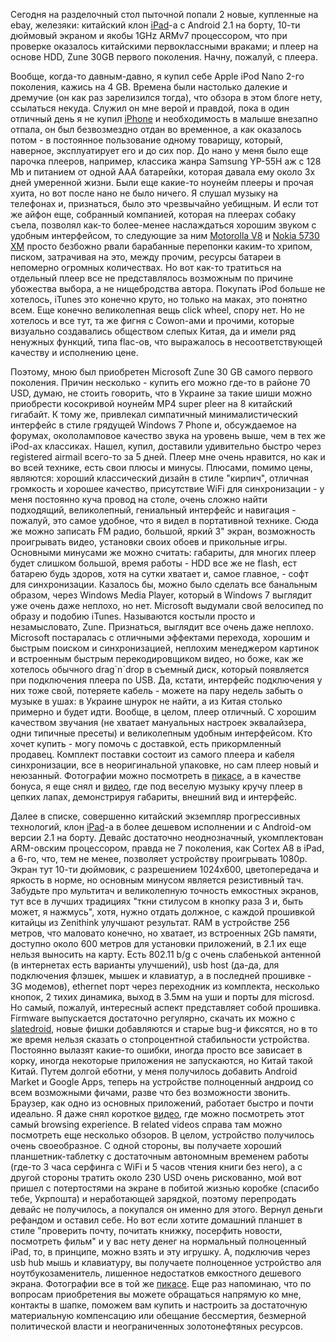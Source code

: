 <p>Сегодня на разделочный стол пыточной попали 2 новые, купленные на ebay, железяки: китайский клон <a href='/blog/228.html'>iPad</a>-а с Android 2.1 на борту, 10-ти дюймовый экраном и якобы 1GHz ARMv7 процессором, что при проверке оказалось китайскими первоклассными враками; и плеер на основе HDD, Zune 30GB первого поколения. Начну, пожалуй, с плеера.</p><p>Вообще, когда-то давным-давно, я купил себе Apple iPod Nano 2-го поколения, кажись на 4 GB. Времена были настолько далекие и дремучие (он как раз зарелизился тогда), что обзора в этом блоге нету, ссылаться некуда. Служил он мне верой и правдой, пока в один отличный день я не купил <a href='/blog/193.html'>iPhone</a> и необходимость в малыше внезапно отпала, он был безвозмездно отдан во временное, а как оказалось потом - в постоянное пользование одному товарищу, который, наверное, эксплуатирует его и до сих пор. До нано у меня было еще парочка плееров, например, классика жанра Samsung YP-55H аж с 128 Mb и питанием от одной ААА батарейки, которая давала ему около 3х дней умеренной жизни. Были еще какие-то ноунейм плееры и прочая хуита, но вот после нано не было ничего. Я слушал музыку на телефонах и, признаться, было это чрезвычайно уебищным. И если тот же айфон еще, собранный компанией, которая на плеерах собаку съела, позволял как-то более-менее наслаждаться хорошим звуком с удобным интерфейсом, то следующие за ним <a href='/blog/182.html'>Motorolla V8</a> и <a href='/blog/222.html'>Nokia 5730 XM</a> просто безбожно рвали барабанные перепонки каким-то хрипом, писком, затрачивая на это, между прочим, ресурсы батареи в непомерно огромных количествах. Но вот как-то тратиться на отдельный плеер все не представлялось возможным по причине убожества выбора, а не нищебродства автора. Покупать iPod больше не хотелось, iTunes это конечно круто, но только на маках, это понятно всем. Еще конечно великолепная вещь click wheel, спору нет. Но не хотелось и все тут, та же фигня с Cowon-ами и прочими, которые визуально создавались обществом слепых Китая, да и имели ряд ненужных функций, типа flac-ов, что выражалось в несоответствующей качеству и исполнению цене.</p><p>Поэтому, мною был приобретен Microsoft Zune 30 GB самого первого поколения. Причин несколько - купить его можно где-то в районе 70 USD, думаю, не стоить говорить, что в Украине за такие шиши можно приобрести косокривой ноунейм MP4 super pleer на 8 китайский гигабайт. К тому же, привлекал симпатичный минималистический интерфейс в стиле грядущей Windows 7 Phone и, обсуждаемое на форумах, окололамповое качество звука на уровень выше, чем в тех же iPod-ах классиках. Нашел, купил, доставили удивительно быстро через registered airmail всего-то за 5 дней. Плеер мне очень нравится, но как и во всей технике, есть свои плюсы и минусы. Плюсами, помимо цены, являются: хороший классический дизайн в стиле "кирпич", отличная громкость и хорошее качество, присутствие WiFi для синхронизации - у меня постоянно куча провод на столе, очень сложно найти подходящий, великолепный, гениальный интерфейс и навигация - пожалуй, это самое удобное, что я видел в портативной технике. Сюда же можно записать FM радио, большой, яркий 3" экран, возможность проигрывать видео, установки своих обоев и прикольные игры. Основными минусами же можно считать: габариты, для многих плеер будет слишком большой, время работы - HDD все же не flash, ест батарею будь здоров, хотя на сутки хватает и, самое главное, - софт для синхронизации. Казалось бы, можно было сделать все банальным образом, через Windows Media Player, который в Windows 7 выглядит уже очень даже неплохо, но нет. Microsoft выдумали свой велосипед по образу и подобию iTunes. Называются костыли просто и незамысловато, Zune. Признаться, выглядит все очень даже неплохо. Microsoft постаралась с отличными эффектами перехода, хорошим и быстрым поиском и синхронизацией, неплохим менеджером картинок и встроенным быстрым перекодировщиком видео, но боже, как же хотелось обычного drag`n`drop в съемный диск, который появляется при подключения плеера по USB. Да, кстати, интерфейс подключения у них тоже свой, потеряете кабель - можете на пару недель забыть о музыке в ушах: в Украине шнурок не найти, а из Китая столько примерно и будет идти. Вообще, в целом, плеер отличный. С хорошим качеством звучания (не хватает мануальных настроек эквалайзера, одни типичные пресеты) и великолепным удобным интерфейсом. Кто хочет купить - могу помочь с доставкой, есть прикормленный продавец. Комплект поставки состоит из самого плеера и кабеля синхронизации, все в неоригинальной упаковке, но сам плеер новый и неюзанный. Фотографии можно посмотреть в <a href='http://picasaweb.google.com/solarzine/MicrosoftZune30GBZenithinkZT180EPad02#'>пикасе</a>, а в качестве бонуса, я еще снял и <a href='http://www.youtube.com/watch?v=eRYEY3WQtUA'>видео</a>, где под веселую музыку кручу плеер в цепких лапах, демонстрируя габариты, внешний вид и интерфейс.</p>Далее в списке, совершенно китайский экземпляр прогрессивных технологий, клон <a href='/blog/228.html'>iPad</a>-а в более дешевом исполнении и с Android-ом версии 2.1 на борту. Девайс достаточно неоднозначный, укомплектован ARM-овским процессором, правда не 7 поколения, как Cortex A8 в iPad, а 6-го, что, тем не менее, позволяет устройству проигрывать 1080p. Экран тут 10-ти дюймовик, с разрешением 1024x600, цветопередача и яркость в норме, но основным минусом является резистивный тач. Забудьте про мультитач и великолепную точность емкостных экранов, тут все в лучших традициях "ткни стилусом в кнопку раза 3 и, быть может, я нажмусь", хотя, нужно отдать должное, с каждой прошивкой китайцы из Zenithink улучшают результат. RAM в устройстве 256 метров, что маловато конечно, но хватает, из встроенных 2Gb памяти, доступно около 600 метров для установки приложений, в 2.1 их еще нельзя выносить на карту. Есть 802.11 b/g с очень слабенькой антенной (в интернетах есть варианты улучшений), usb host (да-да, для подключения флэшек, мышек и клавиатур, а в последней прошивке - 3G модемов), ethernet порт через переходник из комплекта, несколько кнопок, 2 тихих динамика, выход в 3.5мм на уши и порты для microsd. Но самый, пожалуй, интересный аспект представляет собой прошивка. Firmware выпускается достаточно регулярно, скачать их можно с <a href='http://www.slatedroid.com/zt-180/'>slatedroid</a>, новые фишки добавляются и старые bug-и фиксятся, но в то же время нельзя сказать о стопроцентной стабильности устройства. Постоянно вылазят какие-то ошибки, иногда просто все зависает в корку, иногда некоторые приложения не запускаются, но Китай такой Китай. Путем долгой еботни, у меня получилось добавить Android Market и Google Apps, теперь на устройстве полноценный андроид со всем возможными фичами, разве что без возможности звонить. Браузер, как одно из основных приложений, работает быстро и почти идеально. Я даже снял короткое <a href='http://www.youtube.com/watch?v=9HzeLizDQJw'>видео</a>, где можно посмотреть этот самый browsing experience. В related videos справа там можно посмотреть еще несколько обзоров. В целом, устройство получилось очень своеобразное. С одной стороны, вы получаете хороший планшетник-таблетку с достаточным автономным временем работы (где-то 3 часа серфинга с WiFi и 5 часов чтения книги без него), а с другой стороны тратить около 230 USD очень рискованно, мой вот пришел с потертостями на экране в побитой жизнью коробке (спасибо тебе, Укрпошта) и неработающей зарядкой, поэтому перепродать девайс не получилось, а покупался он именно для этого. Вернул деньги рефандом и оставил себе. Но вот если хотите домашний планшет в стиле "проверить почту, почитать книжку, посерфить новости, посмотреть фильм" и у вас нету денег на нормальный полноценный iPad, то, в принципе, можно взять и эту игрушку. А, подключив через usb hub мышь и клавиатуру, вы получаете полноценное устройство аля ноутбукозаменитель, лишенное недостатков емкостного дешевого экрана. Фотографии все в той же <a href='http://picasaweb.google.com/solarzine/MicrosoftZune30GBZenithinkZT180EPad02#'>пикасе</a>. Еще раз напоминаю, что по вопросам приобретения вы можете обращаться напрямую ко мне, контакты в шапке, поможем вам купить и настроить за достаточную материальную компенсацию или обещание бессмертия, безмерной политической власти и неограниченных золотонефтяных ресурсов.